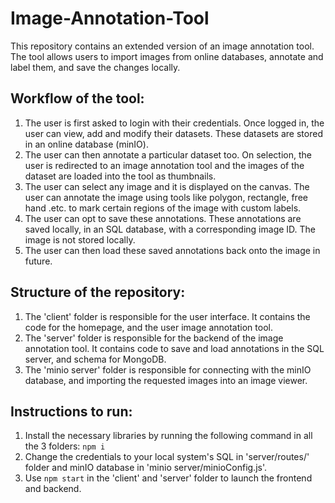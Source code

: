 # Image-Annotation-Tool

This repository contains an extended version of an image annotation tool. The tool allows users to import images from online databases, annotate and label them, and save the changes locally. 

## Workflow of the tool:
1. The user is first asked to login with their credentials. Once logged in, the user can view, add and modify their datasets. These datasets are stored in an online database (minIO).
2. The user can then annotate a particular dataset too. On selection, the user is redirected to an image annotation tool and the images of the dataset are loaded into the tool as thumbnails.
3. The user can select any image and it is displayed on the canvas. The user can annotate the image using tools like polygon, rectangle, free hand .etc. to mark certain regions of the image with custom labels.
4. The user can opt to save these annotations. These annotations are saved locally, in an SQL database, with a corresponding image ID. The image is not stored locally.
5. The user can then load these saved annotations back onto the image in future.

## Structure of the repository:
1. The 'client' folder is responsible for the user interface. It contains the code for the homepage, and the user image annotation tool.
2. The 'server' folder is responsible for the backend of the image annotation tool. It contains code to save and load annotations in the SQL server, and schema for MongoDB.
3. The 'minio server' folder is responsible for connecting with the minIO database, and importing the requested images into an image viewer.

## Instructions to run: 
1. Install the necessary libraries by running the following command in all the 3 folders:
` npm i `
2. Change the credentials to your local system's SQL in 'server/routes/' folder and minIO database in 'minio server/minioConfig.js'.
3. Use `npm start` in the 'client' and 'server' folder to launch the frontend and backend.
